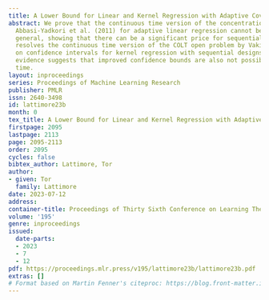 ```yaml
---
title: A Lower Bound for Linear and Kernel Regression with Adaptive Covariates
abstract: We prove that the continuous time version of the concentration bounds by
  Abbasi-Yadkori et al. (2011) for adaptive linear regression cannot be improved in
  general, showing that there can be a significant price for sequential design. This
  resolves the continuous time version of the COLT open problem by Vakili et al. (2021b)
  on confidence intervals for kernel regression with sequential designs. Experimental
  evidence suggests that improved confidence bounds are also not possible in discrete
  time.
layout: inproceedings
series: Proceedings of Machine Learning Research
publisher: PMLR
issn: 2640-3498
id: lattimore23b
month: 0
tex_title: A Lower Bound for Linear and Kernel Regression with Adaptive Covariates
firstpage: 2095
lastpage: 2113
page: 2095-2113
order: 2095
cycles: false
bibtex_author: Lattimore, Tor
author:
- given: Tor
  family: Lattimore
date: 2023-07-12
address: 
container-title: Proceedings of Thirty Sixth Conference on Learning Theory
volume: '195'
genre: inproceedings
issued:
  date-parts:
  - 2023
  - 7
  - 12
pdf: https://proceedings.mlr.press/v195/lattimore23b/lattimore23b.pdf
extras: []
# Format based on Martin Fenner's citeproc: https://blog.front-matter.io/posts/citeproc-yaml-for-bibliographies/
---
```

